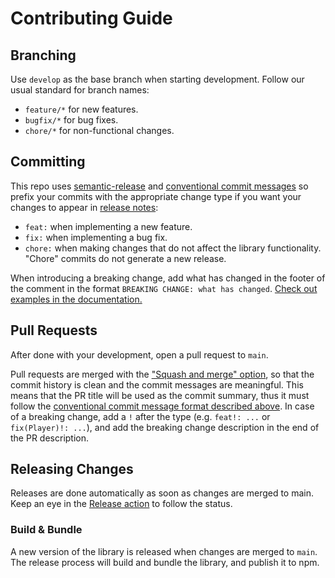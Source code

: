 # Contributing Guide

## Branching

Use `develop` as the base branch when starting development. Follow our usual standard for branch names:

-   `feature/*` for new features.
-   `bugfix/*` for bug fixes.
-   `chore/*` for non-functional changes.

## Committing

This repo uses [semantic-release](https://github.com/semantic-release/semantic-release) and [conventional commit messages](https://conventionalcommits.org) so prefix your commits with the appropriate change type if you want your changes to appear in [release notes](CHANGELOG.md):

-   `feat:` when implementing a new feature.
-   `fix:` when implementing a bug fix.
-   `chore:` when making changes that do not affect the library functionality.
    "Chore" commits do not generate a new release.

When introducing a breaking change, add what has changed in the footer of the comment in the format `BREAKING CHANGE: what has changed`.
[Check out examples in the documentation.](https://www.conventionalcommits.org/en/v1.0.0/#examples)

## Pull Requests

After done with your development, open a pull request to `main`.

Pull requests are merged with the ["Squash and merge" option](https://docs.github.com/en/pull-requests/collaborating-with-pull-requests/incorporating-changes-from-a-pull-request/about-pull-request-merges#squash-and-merge-your-commits), so that the commit history is clean and the commit messages are meaningful. This means that the PR title will be used as the commit summary, thus it must follow the [conventional commit message format described above](#committing). In case of a breaking change, add a `!` after the type (e.g. `feat!: ...` or `fix(Player)!: ...`), and add the breaking change description in the end of the PR description.

## Releasing Changes

Releases are done automatically as soon as changes are merged to main. Keep an eye in the [Release action](https://github.com/spread-ai/machina/actions/workflows/release.yml) to follow the status.

### Build & Bundle

A new version of the library is released when changes are merged to `main`. The release process will build and bundle the library, and publish it to npm.
